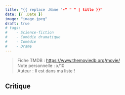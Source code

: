```yaml
---
title: "{{ replace .Name "-" " " | title }}"
date: {{ .Date }}
image: "image.jpeg"
draft: true
# tags:
#    - Science-fiction
#    - Comédie dramatique
#    - Comédie
#    - Drame
---
```

> Fiche TMDB : https://www.themoviedb.org/movie/  
> Note personnelle : x/10  
> Auteur : Il est dans ma liste !

## Critique
